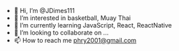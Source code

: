 - 👋 Hi, I’m @JDimes111
- 👀 I’m interested in basketball, Muay Thai
- 🌱 I’m currently learning JavaScript, React, ReactNative
- 💞️ I’m looking to collaborate on ...
- 📫 How to reach me phry2001@gmail.com

<!---
JDimes111/JDimes111 is a ✨ special ✨ repository because its `README.md` (this file) appears on your GitHub profile.
You can click the Preview link to take a look at your changes.
--->
